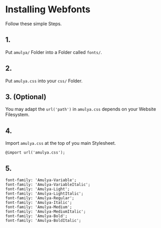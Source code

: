 # Installing Webfonts
Follow these simple Steps.

## 1.
Put `amulya/` Folder into a Folder called `fonts/`.

## 2.
Put `amulya.css` into your `css/` Folder.

## 3. (Optional)
You may adapt the `url('path')` in `amulya.css` depends on your Website Filesystem.

## 4.
Import `amulya.css` at the top of you main Stylesheet.

```
@import url('amulya.css');
```

## 5.


```
font-family: 'Amulya-Variable';
font-family: 'Amulya-VariableItalic';
font-family: 'Amulya-Light';
font-family: 'Amulya-LightItalic';
font-family: 'Amulya-Regular';
font-family: 'Amulya-Italic';
font-family: 'Amulya-Medium';
font-family: 'Amulya-MediumItalic';
font-family: 'Amulya-Bold';
font-family: 'Amulya-BoldItalic';
```

